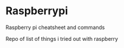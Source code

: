# Raspberrypi

Raspberry pi cheatsheet and commands

Repo of list of things i tried out with raspberry
